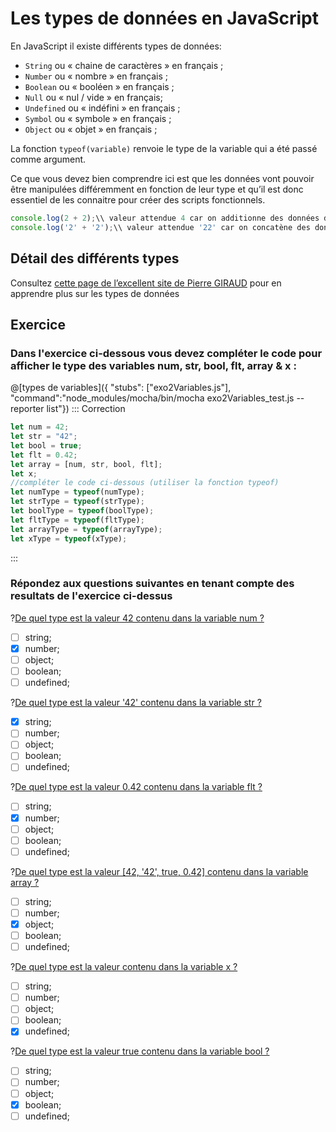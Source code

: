 # Les types de données en JavaScript 
En JavaScript il existe différents types de données:
- `String` ou « chaine de caractères » en français ;
- `Number` ou « nombre » en français ;
- `Boolean` ou « booléen » en français ;
- `Null` ou « nul / vide » en français;
- `Undefined` ou « indéfini » en français ;
- `Symbol` ou « symbole » en français ;
- `Object` ou « objet » en français ;

La fonction `typeof(variable)` renvoie le type de la variable qui a été passé comme argument.

Ce que vous devez bien comprendre ici est que les données vont pouvoir être manipulées différemment en fonction de leur type et qu’il est donc essentiel de les connaitre pour créer des scripts fonctionnels.
```jsx
console.log(2 + 2);\\ valeur attendue 4 car on additionne des données de type "Number"
console.log('2' + '2');\\ valeur attendue '22' car on concatène des données de type "String"
```
## Détail des différents types
Consultez [cette page de l’excellent site de Pierre GIRAUD](https://www.pierre-giraud.com/javascript-apprendre-coder-cours/type-donnee/) pour en apprendre plus sur les types de données
## Exercice
### Dans l'exercice ci-dessous vous devez compléter le code pour afficher le type des variables num, str, bool, flt, array & x :
@[types de variables]({ "stubs": ["exo2Variables.js"], "command":"node_modules/mocha/bin/mocha exo2Variables_test.js --reporter list"})
::: Correction
```jsx
let num = 42;
let str = "42";
let bool = true;
let flt = 0.42;
let array = [num, str, bool, flt];
let x;
//compléter le code ci-dessous (utiliser la fonction typeof)
let numType = typeof(numType);
let strType = typeof(strType);
let boolType = typeof(boolType);
let fltType = typeof(fltType);
let arrayType = typeof(arrayType);
let xType = typeof(xType);
```
:::
### Répondez aux questions suivantes en tenant compte des resultats de l'exercice ci-dessus
?[De quel type est la valeur 42 contenu dans la variable num ?](single)
- [ ] string;
- [x] number;
- [ ] object;
- [ ] boolean;
- [ ] undefined;

?[De quel type est la valeur '42' contenu dans la variable str ?](single)
- [x] string;
- [ ] number;
- [ ] object;
- [ ] boolean;
- [ ] undefined;

?[De quel type est la valeur 0.42 contenu dans la variable flt ?](single)
- [ ] string;
- [x] number;
- [ ] object;
- [ ] boolean;
- [ ] undefined;

?[De quel type est la valeur [42, '42', true, 0.42] contenu dans la variable array ?](single)
- [ ] string;
- [ ] number;
- [x] object;
- [ ] boolean;
- [ ] undefined;

?[De quel type est la valeur contenu dans la variable x ?](single)
- [ ] string;
- [ ] number;
- [ ] object;
- [ ] boolean;
- [x] undefined;

?[De quel type est la valeur true contenu dans la variable bool ?](single)
- [ ] string;
- [ ] number;
- [ ] object;
- [x] boolean;
- [ ] undefined;
